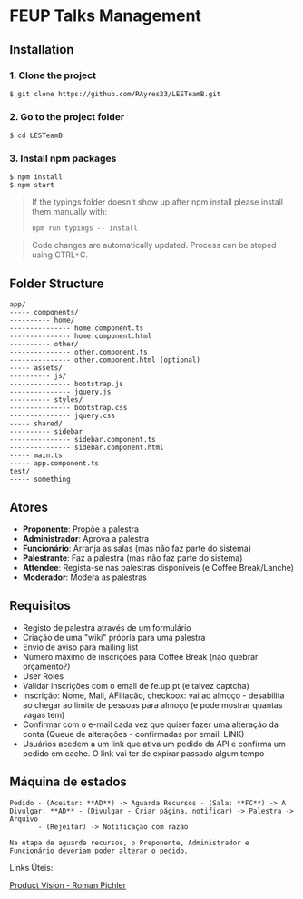 # FEUP Talks Management

## Installation

### 1. Clone the project
```
$ git clone https://github.com/RAyres23/LESTeamB.git
```

### 2. Go to the project folder
```
$ cd LESTeamB
```

### 3. Install npm packages

```
$ npm install
$ npm start
```
> If the typings folder doesn't show up after npm install please install them manually with:
> 
> `npm run typings -- install`

> Code changes are automatically updated.  Process can be stoped using CTRL+C.

## Folder Structure

```
app/
----- components/
---------- home/
--------------- home.component.ts
--------------- home.component.html
---------- other/
--------------- other.component.ts
--------------- other.component.html (optional)
----- assets/
---------- js/
--------------- bootstrap.js
--------------- jquery.js
---------- styles/
--------------- bootstrap.css
--------------- jquery.css
----- shared/
---------- sidebar
--------------- sidebar.component.ts
--------------- sidebar.component.html
----- main.ts
----- app.component.ts
test/
----- something
```

## Atores

* **Proponente**: Propõe a palestra
* **Administrador**: Aprova a palestra
* **Funcionário**: Arranja as salas (mas não faz parte do sistema)
* **Palestrante**: Faz a palestra (mas não faz parte do sistema)
* **Attendee**: Regista-se nas palestras disponíveis (e Coffee Break/Lanche)
* **Moderador**: Modera as palestras

## Requisitos

* Registo de palestra através de um formulário
* Criação de uma "wiki" própria para uma palestra
* Envio de aviso para mailing list
* Número máximo de inscrições para Coffee Break (não quebrar orçamento?)
* User Roles
* Validar inscrições com o email de fe.up.pt (e talvez captcha)
* Inscrição: Nome, Mail, AFiliação, checkbox: vai ao almoço - desabilita ao chegar ao limite de pessoas para almoço (e pode mostrar quantas vagas tem)
* Confirmar com o e-mail cada vez que quiser fazer uma alteração da conta (Queue de alterações - confirmadas por email: LINK)
 * Usuários acedem a um link que ativa um pedido da API e confirma um pedido em cache. O link vai ter de expirar passado algum tempo

## Máquina de estados
```
Pedido - (Aceitar: **AD**) -> Aguarda Recursos - (Sala: **FC**) -> A Divulgar: **AD** - (Divulgar - Criar página, notificar) -> Palestra -> Arquivo
       - (Rejeitar) -> Notificação com razão

Na etapa de aguarda recursos, o Preponente, Administrador e Funcionário deveriam poder alterar o pedido.
```


Links Úteis:

[Product Vision - Roman Pichler](https://www.scrumalliance.org/community/articles/2009/january/the-product-vision)
